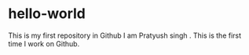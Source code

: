 # hello-world
This is my first repository in Github 
I am Pratyush singh .
This is the first time I work on Github.
